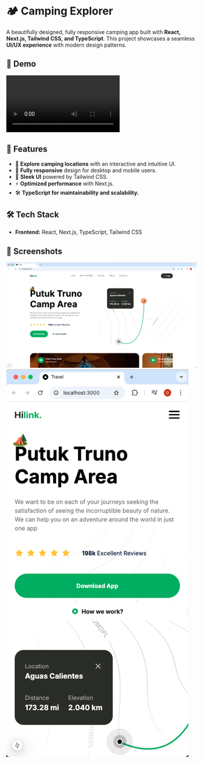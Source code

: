 # 🏕️ Camping Explorer

A beautifully designed, fully responsive camping app built with **React, Next.js, Tailwind CSS, and TypeScript**. This project showcases a seamless **UI/UX experience** with modern design patterns.

## 🎥 Demo

![Screen Recording](./public/Screen%20Recording%202025-02-13%20at%2010.47.58.mov)

## 🚀 Features

- 🌲 **Explore camping locations** with an interactive and intuitive UI.
- 📱 **Fully responsive** design for desktop and mobile users.
- 🎨 **Sleek UI** powered by Tailwind CSS.
- ⚡ **Optimized performance** with Next.js.
- 🛠 **TypeScript for maintainability and scalability.**

## 🛠️ Tech Stack

- **Frontend:** React, Next.js, TypeScript, Tailwind CSS

## 📸 Screenshots

![Screenshot 1](./public/Screenshot%202025-02-13%20at%2010.52.10.png)  
![Screenshot 2](./public/Screenshot%202025-02-13%20at%2010.52.18.png)
